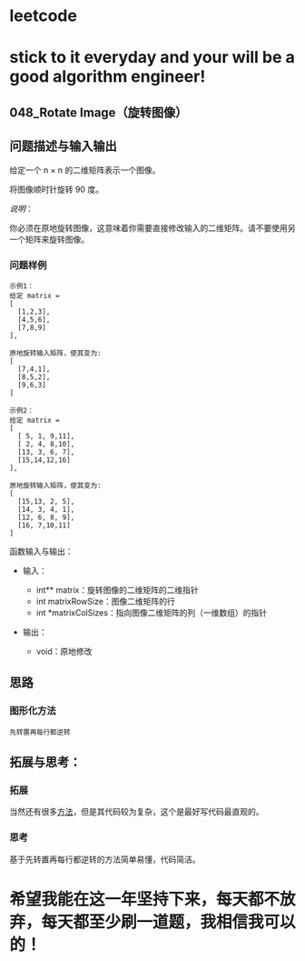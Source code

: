 # leetcode
# stick to it everyday and your will be a good algorithm engineer!
## 048_Rotate Image（旋转图像）
## 问题描述与输入输出
给定一个 n × n 的二维矩阵表示一个图像。

将图像顺时针旋转 90 度。

_说明_：

你必须在原地旋转图像，这意味着你需要直接修改输入的二维矩阵。请不要使用另一个矩阵来旋转图像。

### 问题样例

	示例1：
	给定 matrix = 
	[
	  [1,2,3],
	  [4,5,6],
	  [7,8,9]
	],

	原地旋转输入矩阵，使其变为:
	[
	  [7,4,1],
	  [8,5,2],
	  [9,6,3]
	]
	
	示例2：
	给定 matrix =
	[
	  [ 5, 1, 9,11],
	  [ 2, 4, 8,10],
	  [13, 3, 6, 7],
	  [15,14,12,16]
	], 

	原地旋转输入矩阵，使其变为:
	[
	  [15,13, 2, 5],
	  [14, 3, 4, 1],
	  [12, 6, 8, 9],
	  [16, 7,10,11]
	]

函数输入与输出：
* 输入：
	* int** matrix：旋转图像的二维矩阵的二维指针
	* int matrixRowSize：图像二维矩阵的行
	* int *matrixColSizes：指向图像二维矩阵的列（一维数组）的指针

* 输出：
	* void：原地修改

## 思路			
### 图形化方法

	先转置再每行都逆转
						
					 				 	
## 拓展与思考：
### 拓展
当然还有很多[方法](http://www.cnblogs.com/grandyang/p/4389572.html)，但是其代码较为复杂，这个是最好写代码最直观的。
### 思考
基于先转置再每行都逆转的方法简单易懂，代码简洁。
		  
# 希望我能在这一年坚持下来，每天都不放弃，每天都至少刷一道题，我相信我可以的！

